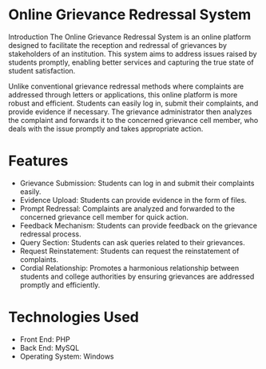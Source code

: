 # Online Grievance Redressal System
Introduction
The Online Grievance Redressal System is an online platform designed to facilitate the reception and redressal of grievances by stakeholders of an institution. This system aims to address issues raised by students promptly, enabling better services and capturing the true state of student satisfaction.

Unlike conventional grievance redressal methods where complaints are addressed through letters or applications, this online platform is more robust and efficient. Students can easily log in, submit their complaints, and provide evidence if necessary. The grievance administrator then analyzes the complaint and forwards it to the concerned grievance cell member, who deals with the issue promptly and takes appropriate action.

# Features
- Grievance Submission: Students can log in and submit their complaints easily.
- Evidence Upload: Students can provide evidence in the form of files.
- Prompt Redressal: Complaints are analyzed and forwarded to the concerned grievance cell member for quick action.
- Feedback Mechanism: Students can provide feedback on the grievance redressal process.
- Query Section: Students can ask queries related to their grievances.
- Request Reinstatement: Students can request the reinstatement of complaints.
- Cordial Relationship: Promotes a harmonious relationship between students and college authorities by ensuring grievances are addressed promptly and efficiently.

# Technologies Used
- Front End: PHP
- Back End: MySQL
- Operating System: Windows
